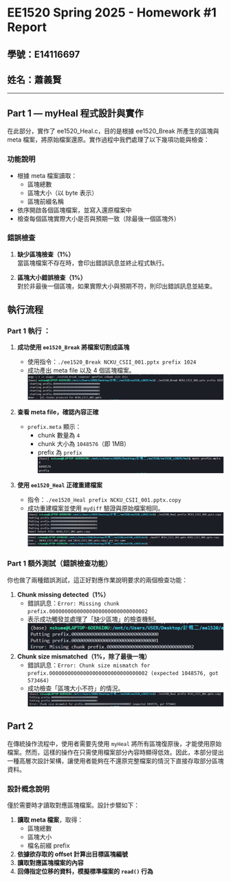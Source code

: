 # EE1520 Spring 2025 - Homework #1 Report

## 學號：E14116697  
## 姓名：蕭義賢 

---

## Part 1 — myHeal 程式設計與實作

在此部分，實作了 ee1520_Heal.c，目的是根據 ee1520_Break 所產生的區塊與 meta 檔案，將原始檔案還原。實作過程中我們處理了以下幾項功能與檢查：

### 功能說明

- 根據 meta 檔案讀取：
  - 區塊總數
  - 區塊大小（以 byte 表示）
  - 區塊前綴名稱
- 依序開啟各個區塊檔案，並寫入還原檔案中
- 檢查每個區塊實際大小是否與預期一致（除最後一個區塊外）

### 錯誤檢查

1. **缺少區塊檢查（1%）**  
   當區塊檔案不存在時，會印出錯誤訊息並終止程式執行。

2. **區塊大小錯誤檢查（1%）**  
   對於非最後一個區塊，如果實際大小與預期不符，則印出錯誤訊息並結束。

## 執行流程

### Part 1 執行 ：

1. **成功使用 `ee1520_Break` 將檔案切割成區塊**  
   - 使用指令：`./ee1520_Break NCKU_CSII_001.pptx prefix 1024`
   - 成功產出 meta file 以及 4 個區塊檔案。
![break](image.png)

2. **查看 meta file，確認內容正確**
   - `prefix.meta` 顯示：
     - chunk 數量為 `4`
     - chunk 大小為 `1048576`（即 1MB）
     - prefix 為 `prefix`
![meta](image-1.png)

3. **使用 `ee1520_Heal` 正確重建檔案**
   - 指令：`./ee1520_Heal prefix NCKU_CSII_001.pptx.copy`
   - 成功重建檔案並使用 `mydiff` 驗證與原始檔案相同。
![heal](image-2.png)
![miss chunck](image-3.png)


### Part 1 額外測試（錯誤檢查功能）

你也做了兩種錯誤測試，這正好對應作業說明要求的兩個檢查功能：

1. **Chunk missing detected（1%）**
   - 錯誤訊息：`Error: Missing chunk prefix.00000000000000000000000000000002`
   - 表示成功觸發並處理了「缺少區塊」的檢查機制。
![miss chunck](image-4.png)
2. **Chunk size mismatched（1%，除了最後一塊）**
   - 錯誤訊息：`Error: Chunk size mismatch for prefix.00000000000000000000000000000002 (expected 1048576, got 573464)`
   - 成功檢查「區塊大小不符」的情況。
![mismatch](image-5.png)



## Part 2 

在傳統操作流程中，使用者需要先使用 `myHeal` 將所有區塊復原後，才能使用原始檔案。然而，這樣的操作在只需使用檔案部分內容時顯得低效。因此，本部分提出一種高層次設計架構，讓使用者能夠在不還原完整檔案的情況下直接存取部分區塊資料。

### 設計概念說明

僅於需要時才讀取對應區塊檔案。設計步驟如下：

1. **讀取 meta 檔案**，取得：
   - 區塊總數
   - 區塊大小
   - 檔名前綴 prefix
2. **依據欲存取的 offset 計算出目標區塊編號**
3. **讀取對應區塊檔案的內容**
4. **回傳指定位移的資料，模擬標準檔案的 `read()` 行為**
